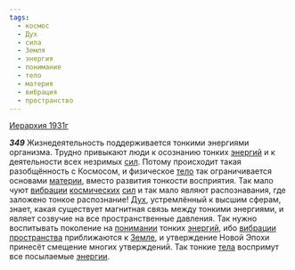 ```yaml
---
tags:
  - космос
  - Дух
  - сила
  - Земля
  - энергия
  - понимание
  - тело
  - материя
  - вибрация
  - пространство
---
```


[Иерархия 1931г](/agni/1931)

___349___
Жизнедеятельность поддерживается тонкими энергиями организма. Трудно привыкают люди к осознанию тонких [энергий](/tag/#энергия) и к деятельности всех незримых [сил](/tag/#сила). Потому происходит такая разобщённость с Космосом, и физическое [тело](/tag/#тело) так ограничивается основами [материи](/tag/#материя), вместо развития тонкости восприятия. Так мало чуют [вибрации](/tag/#вибрация) [космических](/tag/#космос) [сил](/tag/#сила) и так мало являют распознавания, где заложено тонкое распознание! [Дух](/tag/#Дух), устремлённый к высшим сферам, знает, какая существует магнитная связь между тонкими энергиями, и являет созвучие на все пространственные давления. Так нужно воспитывать поколение на [понимании](/tag/#понимание) тонких [энергий](/tag/#энергия), ибо [вибрации](/tag/#вибрация) [пространства](/tag/#пространство) приближаются к [Земле](/tag/#Земля), и утверждение Новой Эпохи принесёт смещение многих утверждений. Так тонкие [тела](/tag/#тело) воспримут все посылаемые [энергии](/tag/#энергия).   

